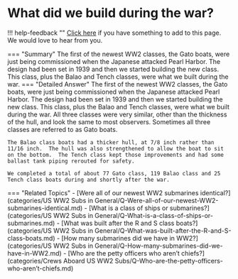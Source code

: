 # What did we build during the war?

!!! help-feedback ""
    [Click here](https://replace.md) if you have something to add to this page. We would love to hear from you.

=== "Summary"
    The first of the newest WW2 classes, the Gato boats, were just being commissioned when the Japanese attacked Pearl Harbor. The design had been set in 1939 and then we started building the new class. This class, plus the Balao and Tench classes, were what we built during the war.
=== "Detailed Answer"
    The first of the newest WW2 classes, the Gato boats, were just being commissioned when the Japanese attacked Pearl Harbor.  The design had been set in 1939 and then we started building the new class.  This class, plus the Balao and Tench classes, were what we built during the war.  All three classes were very similar, other than the thickness of the hull, and look the same to most observers.  Sometimes all three classes are referred to as Gato boats.

    The Balao class boats had a thicker hull, at 7/8 inch rather than 11/16 inch.  The hull was also strengthened to allow the boat to sit on the bottom.  The Tench class kept those improvements and had some ballast tank piping rerouted for safety.

    We completed a total of about 77 Gato class, 119 Balao class and 25 Tench class boats during and shortly after the war.
=== "Related Topics"
    - [Were all of our newest WW2 submarines identical?](categories/US WW2 Subs in General/Q-Were-all-of-our-newest-WW2-submarines-identical.md)
    - [What is a class of ships or submarines?](categories/US WW2 Subs in General/Q-What-is-a-class-of-ships-or-submarines.md)
    - [What was built after the R and S class boats?](categories/US WW2 Subs in General/Q-What-was-built-after-the-R-and-S-class-boats.md)
    - [How many submarines did we have in WW2?](categories/US WW2 Subs in General/Q-How-many-submarines-did-we-have-in-WW2.md)
    - [Who are the petty officers who aren’t chiefs?](categories/Crews Aboard US WW2 Subs/Q-Who-are-the-petty-officers-who-aren’t-chiefs.md)
